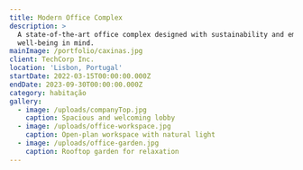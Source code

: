 ```yaml
---
title: Modern Office Complex
description: >
  A state-of-the-art office complex designed with sustainability and employee
  well-being in mind.
mainImage: /portfolio/caxinas.jpg
client: TechCorp Inc.
location: 'Lisbon, Portugal'
startDate: 2022-03-15T00:00:00.000Z
endDate: 2023-09-30T00:00:00.000Z
category: habitação
gallery:
  - image: /uploads/companyTop.jpg
    caption: Spacious and welcoming lobby
  - image: /uploads/office-workspace.jpg
    caption: Open-plan workspace with natural light
  - image: /uploads/office-garden.jpg
    caption: Rooftop garden for relaxation
---
```


